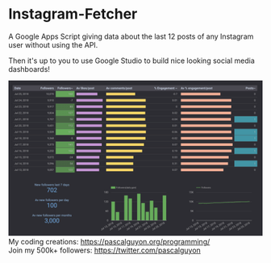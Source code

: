 # Instagram-Fetcher

A Google Apps Script giving data about the last 12 posts of any Instagram user without using the API.

Then it's up to you to use Google Studio to build nice looking social media dashboards!

![](socialmediadash.gif)
My coding creations: https://pascalguyon.org/programming/ <br>
Join my 500k+ followers: https://twitter.com/pascalguyon
